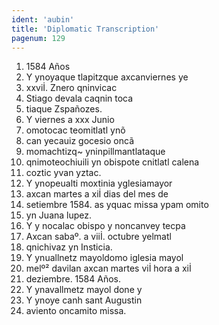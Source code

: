 ```yaml
---
ident: 'aubin'
title: 'Diplomatic Transcription'
pagenum: 129
---
```

1.    1584 Años
2.    Y ynoyaque tlapitzque axcanviernes ye
3.    xxviİ. Znero qninvicac
4.    Stiago devala caqnin toca
5.    tiaque Zspañozes.
6.    Y viernes a xxx Junio
7.    omotocac teomitlatl ynõ
8.    can yecauiz gocesio oncã
9.    momachtizq~ yninpillmantlataque
10.  qnimoteochiuili yn obispote cnitlatl calena
11.  coztic yvan yztac.
12.  Y ynopeualti moxtinia yglesiamayor
13.  axcan martes a xiİ dias del mes de
14.  setiembre 1584. as yquac missa ypam omito
15.  yn Juana lupez.
16.  Y y nocalac obispo y noncanvey tecpa
17.  Axcan sabaº. a viiİ. octubre yelmatl
18.  qnichivaz yn Insticia.
19.  Y ynuallnetz mayoldomo iglesia mayol
20.  melº² davilan axcan martes viİ hora a xiİ
21.  deziembre. 1584 Años.
22.  Y ynavallmetz mayol done y
23.  Y ynoye canh sant Augustin
24.  aviento oncamito missa.
